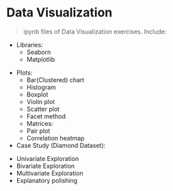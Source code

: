 # Data Visualization
> ipynb files of Data Visualization exercises. Include:

 + Libraries:
   + Seaborn
   + Matplotlib
 - Plots:
   + Bar(Clustered) chart
   + Histogram
   + Boxplot
   + Violin plot
   + Scatter plot
   + Facet method
   + Matrices:
    + Pair plot
    + Correlation heatmap
 - Case Study (Diamond Dataset):
  + Univariate Exploration
  + Bivariate Exploration
  + Multivariate Exploration
  + Explanatory polishing
